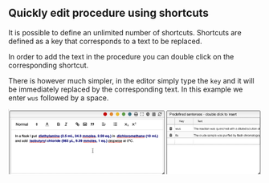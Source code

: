 ## Quickly edit procedure using shortcuts

It is possible to define an unlimited number of shortcuts. Shortcuts are defined as a key that corresponds to a text to be replaced.

In order to add the text in the procedure you can double click on the corresponding shortcut.

There is however much simpler, in the editor simply type the `key` and it will be immediately replaced by the corresponding text. In this example we enter `wus` followed by a space.

<img src="shortcut.gif">
